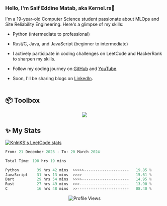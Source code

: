 ### Hello, I'm Saif Eddine Matab, aka Kernel.rs👋

I'm a 19-year-old Computer Science student passionate about MLOps and Site Reliability Engineering. Here's a glimpse of my skills:

- Python (intermediate to professional)
- Rust/C, Java, and JavaScript (beginner to intermediate)

- I actively participate in coding challenges on LeetCode and HackerRank to sharpen my skills.
- Follow my coding journey on [GitHub](https://github.com/Kernel-rb) and [YouTube](https://www.youtube.com/channel/UCnnPEdrDX0LJd2yJ7Q_TnKg).
- Soon, I'll be sharing blogs on [LinkedIn](https://www.linkedin.com/in/saif-matab/).
<br> <br>
## 📦 Toolbox
<p align="center">
  <a href="https://skillicons.dev">
    <img src="https://skillicons.dev/icons?i=py,js,rust,c,java" />
  </a>
</p>


## ✨ My Stats
[![KnlnKS's LeetCode stats](https://leetcode-stats-six.vercel.app/?username=Kernel-rb&theme=dark)](https://github.com/KnlnKS/leetcode-stats)

<!--START_SECTION:waka-->

```python
From: 21 December 2023 - To: 20 March 2024

Total Time: 198 hrs 19 mins

Python        39 hrs 42 mins  >>>>>--------------------   19.85 %
JavaScript    31 hrs 13 mins  >>>>---------------------   15.61 %
Dart          29 hrs 54 mins  >>>>---------------------   14.95 %
Rust          27 hrs 49 mins  >>>----------------------   13.90 %
C             16 hrs 48 mins  >>-----------------------   08.40 %
```

<!--END_SECTION:waka-->


<div align="center">
  <img src="https://komarev.com/ghpvc/?username=Kernel-rb&label=PROFILE+VIEWS" alt="Profile Views">
</div>
